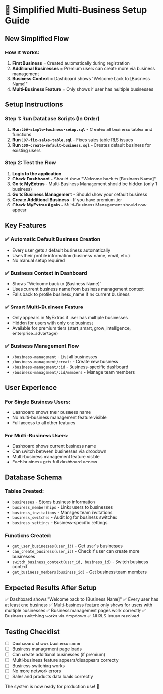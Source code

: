 # 🚀 Simplified Multi-Business Setup Guide

## **New Simplified Flow**

### **How It Works:**
1. **First Business** = Created automatically during registration
2. **Additional Businesses** = Premium users can create more via business management
3. **Business Context** = Dashboard shows "Welcome back to [Business Name]"
4. **Multi-Business Feature** = Only shows if user has multiple businesses

## **Setup Instructions**

### **Step 1: Run Database Scripts (In Order)**

1. **Run `106-simple-business-setup.sql`** - Creates all business tables and functions
2. **Run `107-fix-sales-table.sql`** - Fixes sales table RLS issues
3. **Run `108-create-default-business.sql`** - Creates default business for existing users

### **Step 2: Test the Flow**

1. **Login to the application**
2. **Check Dashboard** - Should show "Welcome back to [Business Name]"
3. **Go to MyExtras** - Multi-Business Management should be hidden (only 1 business)
4. **Go to Business Management** - Should show your default business
5. **Create Additional Business** - If you have premium tier
6. **Check MyExtras Again** - Multi-Business Management should now appear

## **Key Features**

### **✅ Automatic Default Business Creation**
- Every user gets a default business automatically
- Uses their profile information (business_name, email, etc.)
- No manual setup required

### **✅ Business Context in Dashboard**
- Shows "Welcome back to [Business Name]"
- Uses current business name from business management context
- Falls back to profile business_name if no current business

### **✅ Smart Multi-Business Feature**
- Only appears in MyExtras if user has multiple businesses
- Hidden for users with only one business
- Available for premium tiers (start_smart, grow_intelligence, enterprise_advantage)

### **✅ Business Management Flow**
- `/business-management` - List all businesses
- `/business-management/create` - Create new business
- `/business-management/:id` - Business-specific dashboard
- `/business-management/:id/members` - Manage team members

## **User Experience**

### **For Single Business Users:**
- Dashboard shows their business name
- No multi-business management feature visible
- Full access to all other features

### **For Multi-Business Users:**
- Dashboard shows current business name
- Can switch between businesses via dropdown
- Multi-business management feature visible
- Each business gets full dashboard access

## **Database Schema**

### **Tables Created:**
- `businesses` - Stores business information
- `business_memberships` - Links users to businesses
- `business_invitations` - Manages team invitations
- `business_switches` - Audit log for business switches
- `business_settings` - Business-specific settings

### **Functions Created:**
- `get_user_businesses(user_id)` - Get user's businesses
- `can_create_business(user_id)` - Check if user can create more businesses
- `switch_business_context(user_id, business_id)` - Switch business context
- `get_business_members(business_id)` - Get business team members

## **Expected Results After Setup**

✅ Dashboard shows "Welcome back to [Business Name]"
✅ Every user has at least one business
✅ Multi-business feature only shows for users with multiple businesses
✅ Business management pages work correctly
✅ Business switching works via dropdown
✅ All RLS issues resolved

## **Testing Checklist**

- [ ] Dashboard shows business name
- [ ] Business management page loads
- [ ] Can create additional businesses (if premium)
- [ ] Multi-business feature appears/disappears correctly
- [ ] Business switching works
- [ ] No more network errors
- [ ] Sales and products data loads correctly

The system is now ready for production use! 🎉

